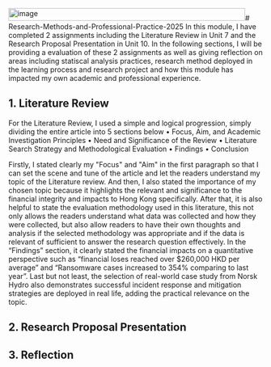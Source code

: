 <img width="468" height="25" alt="image" src="https://github.com/user-attachments/assets/b6ca5b3f-c6bb-49b4-9795-60cbda8e191d" /># Research-Methods-and-Professional-Practice-2025
In this module, I have completed 2 assignments including the Literature Review in Unit 7 and the Research Proposal Presentation in Unit 10. In the following sections, I will be providing a evaluation of these 2 assignments as well as giving reflection on areas including statiscal analysis practices, research method deployed in the learning process and research project and how this module has impacted my own academic and professional experience.

## **1.	Literature Review**
For the Literature Review, I used a simple and logical progression, simply dividing the entire article into 5 sections below
•	Focus, Aim, and Academic Investigation Principles
•	Need and Significance of the Review
•	Literature Search Strategy and Methodological Evaluation
•	Findings
•	Conclusion 

Firstly, I stated clearly my "Focus" and "Aim" in the first paragraph so that I can set the scene and tune of the article and let the readers understand my topic of the Literature review. And then, I also stated the importance of my chosen topic because it highlights the relevant and significance to the financial integrity and impacts to Hong Kong specifically.
After that, it is also helpful to state the evaluation methodology used in this literature, this not only allows the readers understand what data was collected and how they were collected, but also allow readers to have their own thoughts and analysis if the selected methodology was appropriate and if the data is relevant of sufficient to answer the research question effectively.
In the “Findings” section, it clearly stated the financial impacts on a quantitative perspective such as “financial loses reached over $260,000 HKD per average” and “Ransomware cases increased to 354% comparing to last year”. 
Last but not least, the selection of real-world case study from Norsk Hydro also demonstrates successful incident response and mitigation strategies are deployed in real life, adding the practical relevance on the topic. 




## **2.	Research Proposal Presentation**




## **3.	Reflection**
